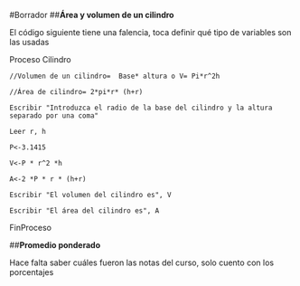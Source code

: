 #Borrador
##**Área y volumen de un cilindro**

El código siguiente tiene una falencia, toca definir qué tipo de variables son las usadas

Proceso Cilindro

	//Volumen de un cilindro=  Base* altura o V= Pi*r^2h
	
	//Área de cilindro= 2*pi*r* (h+r)
	
	Escribir "Introduzca el radio de la base del cilindro y la altura separado por una coma"
	
	Leer r, h
	
	P<-3.1415
	
	V<-P * r^2 *h
	
	A<-2 *P * r * (h+r)
	
	Escribir "El volumen del cilindro es", V
	
	Escribir "El área del cilindro es", A
	
FinProceso


##**Promedio ponderado**

Hace falta saber cuáles fueron las notas del curso, solo cuento con los porcentajes
